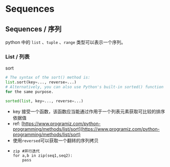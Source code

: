 # Sequences

## Sequences / 序列

python 中的 `list` 、`tuple` 、`range` 类型可以表示一个序列。

### List / 列表

sort 

```python
# The syntax of the sort() method is:
list.sort(key=..., reverse=...)
# Alternatively, you can also use Python's built-in sorted() function
for the same purpose.

sorted(list, key=..., reverse=...)
```

* key 接受一个函数，该函数应当能通过作用于一个列表元素获取可比较的排序依据值
* ref: [https://www.programiz.com/python-programming/methods/list/sort](https://www.programiz.com/python-programming/methods/list/sort)
* 使用`reversed`可以获取一个翻转的序列拷贝
* ```text
  zip #并行迭代
  for a,b in zip(seq1,seq2):
      pass
  ```

